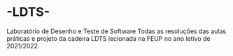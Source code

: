 # -LDTS-
Laboratório de Desenho e Teste de Software
Todas as resoluções das aulas práticas e projeto da cadeira LDTS lecionada na FEUP no ano letivo de 2021/2022.
